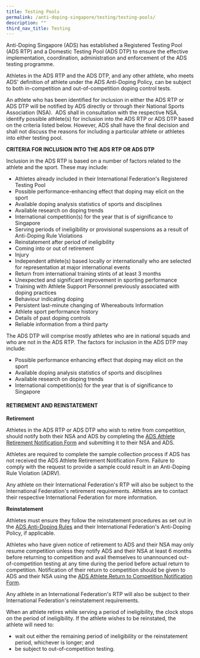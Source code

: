```yaml
---
title: Testing Pools
permalink: /anti-doping-singapore/testing/testing-pools/
description: ""
third_nav_title: Testing
---
```

Anti-Doping Singapore (ADS) has established a Registered Testing Pool (ADS RTP) and a Domestic Testing Pool (ADS DTP) to ensure the effective implementation, coordination, administration and enforcement of the ADS testing programme.

Athletes in the ADS RTP and the ADS DTP, and any other athlete, who meets ADS' definition of athlete under the ADS Anti-Doping Policy, can be subject to both in-competition and out-of-competition doping control tests.

An athlete who has been identified for inclusion in either the ADS RTP or ADS DTP will be notified by ADS directly or through their National Sports Association (NSA).  ADS shall in consultation with the respective NSA, identify possible athlete(s) for inclusion into the ADS RTP or ADS DTP based on the criteria listed below. However, ADS shall have the final decision and shall not discuss the reasons for including a particular athlete or athletes into either testing pool.

**CRITERIA FOR INCLUSION INTO THE ADS RTP OR ADS DTP**

Inclusion in the ADS RTP is based on a number of factors related to the athlete and the sport. These may include: 

* Athletes already included in their International Federation's Registered Testing Pool
* Possible performance-enhancing effect that doping may elicit on the sport
* Available doping analysis statistics of sports and disciplines
* Available research on doping trends
* International competition(s) for the year that is of significance to Singapore
* Serving periods of ineligibility or provisional suspensions as a result of Anti-Doping Rule Violations
* Reinstatement after period of ineligibility
* Coming into or out of retirement
* Injury
* Independent athlete(s) based locally or internationally who are selected for representation at major international events
* Return from international training stints of at least 3 months
* Unexpected and significant improvement in sporting performance
* Training with Athlete Support Personnel previously associated with doping practices
* Behaviour indicating doping
* Persistent last-minute changing of Whereabouts Information
* Athlete sport performance history
* Details of past doping controls
* Reliable information from a third party

The ADS DTP will comprise mostly athletes who are in national squads and who are not in the ADS RTP. The factors for inclusion in the ADS DTP may include:

*   Possible performance enhancing effect that doping may elicit on the sport
*   Available doping analysis statistics of sports and disciplines
*   Available research on doping trends
*   International competition(s) for the year that is of significance to Singapore

#### **RETIREMENT AND REINSTATEMENT**

**Retirement**

Athletes in the ADS RTP or ADS DTP who wish to retire from competition, should notify both their NSA and ADS by completing the [ADS Athlete Retirement Notification Form](/anti-doping-singapore/resources/polices-and-forms) and submitting it to their NSA and ADS.

Athletes are required to complete the sample collection process if ADS has not received the ADS Athlete Retirement Notification Form. Failure to comply with the request to provide a sample could result in an Anti-Doping Rule Violation (ADRV).

Any athlete on their International Federation's RTP will also be subject to the International Federation's retirement requirements. Athletes are to contact their respective International Federation for more information.

**Reinstatement**

Athletes must ensure they follow the reinstatement procedures as set out in the [ADS Anti-Doping Rules](/anti-doping-singapore/resources/polices-and-forms) and their International Federation's Anti-Doping Policy, if applicable.

Athletes who have given notice of retirement to ADS and their NSA may only resume competition unless they notify ADS and their NSA at least 6 months before returning to competition and avail themselves to unannounced out-of-competition testing at any time during the period before actual return to competition. Notification of their return to competition should be given to ADS and their NSA using the [ADS Athlete Return to Competition Notification Form](/anti-doping-singapore/resources/polices-and-forms).

Any athlete in an International Federation's RTP will also be subject to their International Federation's reinstatement requirements.

When an athlete retires while serving a period of ineligibility, the clock stops on the period of ineligibility. If the athlete wishes to be reinstated, the athlete will need to:

* wait out either the remaining period of ineligibility or the reinstatement period, whichever is longer; and
* be subject to out-of-competition testing.